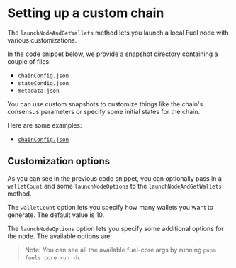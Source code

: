 # Setting up a custom chain

The `launchNodeAndGetWallets` method lets you launch a local Fuel node with various customizations.

In the code snippet below, we provide a snapshot directory containing a couple of files:

- `chainConfig.json`
- `stateCondig.json`
- `metadata.json`

You can use custom snapshots to customize things like the chain's consensus parameters or specify some initial states for the chain.

Here are some examples:

- [`chainConfig.json`](https://github.com/FuelLabs/fuels-ts/blob/master/.fuel-core/configs/chainConfig.json)
<!-- - [`stateConfig.json`](https://github.com/FuelLabs/fuels-ts/blob/master/.fuel-core/configs/stateConfig.json)
- [`metadata.json`](https://github.com/FuelLabs/fuels-ts/blob/master/.fuel-core/configs/metadata.json) -->

<!-- <<< ../../../packages/account/src/test-utils/launchNodeAndGetWallets.test.ts#launchNode-custom-config{ts:line-numbers} -->

## Customization options

As you can see in the previous code snippet, you can optionally pass in a `walletCount` and some `launchNodeOptions` to the `launchNodeAndGetWallets` method.

The `walletCount` option lets you specify how many wallets you want to generate. The default value is 10.

The `launchNodeOptions` option lets you specify some additional options for the node. The available options are:

<!-- <<< ../../../packages/account/src/test-utils/launchNode.ts#launchNode-launchNodeOptions{ts:line-numbers} -->

> Note: You can see all the available fuel-core args by running `pnpm fuels core run -h`.
